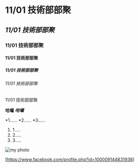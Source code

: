 # 11/01 技術部部聚
## *11/01 技術部部聚*
### 11/01 技術部部聚
#### 11/01 技術部部聚
##### 11/01 技術部部聚
###### 11/01 技術部部聚 
11/01 技術部部聚

**哈囉**
***哈囉***

*1......
*2......
*3......

1. 1.....
2. 2.....
3. 3.....

![my photo](https://scontent-tpe1-1.xx.fbcdn.net/v/t1.0-9/67119502_2310184329296372_5217918315795578880_n.jpg?_nc_cat=110&_nc_oc=AQnYomJ3HdiL_l8ks4xMtJ7-1Np-YJHnW_gQSQOcoO51K2xAag-Jf6n16zvVk3DotGQ&_nc_ht=scontent-tpe1-1.xx&oh=dc72c08bf4f6427d4fdaf255c74d80ae&oe=5E4D849A)

[https://www.facebook.com/profile.php?id=100009144831938]